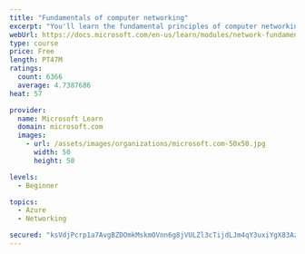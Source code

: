 ```yaml
---
title: "Fundamentals of computer networking"
excerpt: "You'll learn the fundamental principles of computer networking to prepare you for the Azure admin and developer learning paths."
webUrl: https://docs.microsoft.com/en-us/learn/modules/network-fundamentals/
type: course
price: Free
length: PT47M
ratings:
  count: 6366
  average: 4.7387686
heat: 57

provider:
  name: Microsoft Learn
  domain: microsoft.com
  images:
    - url: /assets/images/organizations/microsoft.com-50x50.jpg
      width: 50
      height: 50

levels:
  - Beginner

topics:
  - Azure
  - Networking

secured: "ksVdjPcrp1a7AvgBZDOmkMskmOVnn6g8jVULZl3cTijdLJm4qY3uxiYgX83Az0tJ+zwjMkR3/8DHXDRi1HUkX0yWeOwY/5uaL29JFuey/V0QD4iD2dROSE05NqUCrNV8BS1izdq0oij3G3uEtFsmXY9U0T0gulfL+UE0KXNUP3L49ss7QgEdDTP/nEW/ivhCpkltM0YBZTHYO3xpgRA1OdOLwomeObK7oBT5jvMdva3ysasCNkP96yya3mp9JJx4Wc5iAE6rT9VSDvT72vyOm5jq4k3WrrUij7+ZfWOD3rq68lcivBMGhEO3cvIERWXVg1XU4ouELOcCs8fAt0lYlWf6mgtq+OHhfW3e5EdPI37jYPku77u7UQ6vzPXjKkGrNs7qYVfGGIoyhTZnipfUInOguQtz1I4qStO9eCCt50Y=;r6ANRjtyIBBI1DNUicjY+A=="
---
```


